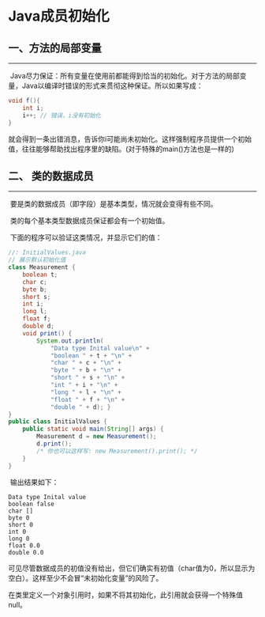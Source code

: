 #  Java成员初始化

## 一、方法的局部变量
<hr class="hr5"/>
​	Java尽力保证：所有变量在使用前都能得到恰当的初始化。对于方法的局部变量，Java以编译时错误的形式来贯彻这种保证。所以如果写成：

```java
void f(){
    int i;
    i++; // 错误，i没有初始化
}
```

就会得到一条出错消息，告诉你i可能尚未初始化。这样强制程序员提供一个初始值，往往能够帮助找出程序里的缺陷。(对于特殊的main()方法也是一样的)

## 二、 类的数据成员
<hr class="hr5"/>
​	要是类的数据成员（即字段）是基本类型，情况就会变得有些不同。

​	类的每个基本类型数据成员保证都会有一个初始值。

​	下面的程序可以验证这类情况，并显示它们的值：

```java
//: InitialValues.java 
// 展示默认初始化值 
class Measurement { 
    boolean t; 
    char c; 
    byte b; 
    short s; 
    int i; 
    long l; 
    float f; 
    double d; 
    void print() { 
        System.out.println( 
            "Data type Inital value\n" + 
            "boolean " + t + "\n" + 
            "char " + c + "\n" + 
            "byte " + b + "\n" + 
            "short " + s + "\n" + 
            "int " + i + "\n" + 
            "long " + l + "\n" + 
            "float " + f + "\n" + 
            "double " + d); } 
}
public class InitialValues { 
    public static void main(String[] args) { 
        Measurement d = new Measurement(); 
        d.print(); 
        /* 你也可以这样写: new Measurement().print(); */ 
    } 
}
```

​	输出结果如下：

```
Data type Inital value 
boolean false 
char []
byte 0 
short 0 
int 0 
long 0 
float 0.0 
double 0.0
```

​	可见尽管数据成员的初值没有给出，但它们确实有初值（char值为0，所以显示为空白）。这样至少不会冒“未初始化变量”的风险了。

​	在类里定义一个对象引用时，如果不将其初始化，此引用就会获得一个特殊值null。